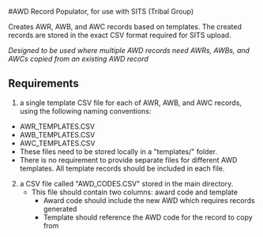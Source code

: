 #AWD Record Populator, for use with SITS (Tribal Group)

Creates AWR, AWB, and AWC records based on templates. The created records are stored in the exact CSV format required for SITS upload.

*Designed to be used where multiple AWD records need AWRs, AWBs, and AWCs copied from an existing AWD record*

## Requirements

1. a single template CSV file for each of AWR, AWB, and AWC records, using the following naming conventions:
  - AWR_TEMPLATES.CSV
  - AWB_TEMPLATES.CSV
  - AWC_TEMPLATES.CSV
  - These files need to be stored locally in a "templates/" folder.
  - There is no requirement to provide separate files for different AWD templates. All template records should be included in each file.

2. a CSV file called "AWD_CODES.CSV" stored in the main directory.
   - This file should contain two columns: award code and template
     - Award code should include the new AWD which requires records generated
     - Template should reference the AWD code for the record to copy from
